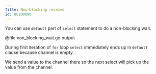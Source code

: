 ```yaml
---
Title: Non-blocking receive
Id: 80100096
---
```

You can use `default` part of `select` statement to do a non-blocking wait.

@file non_blocking_wait.go output

During first iteration of `for` loop `select` immediately ends up in `default` clause because channel is empty.

We send a value to the channel there so the next select will pick up the value from the channel.
